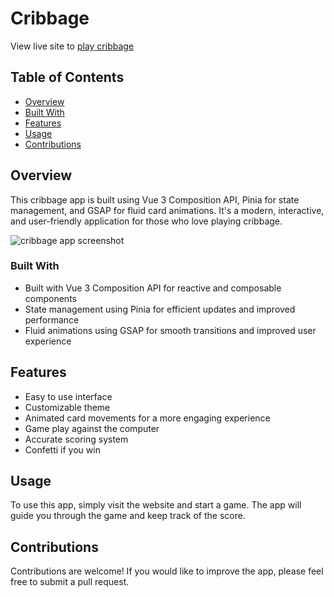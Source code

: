 # Cribbage

View live site to [play cribbage](https://cribbage.vercel.aoo)

## Table of Contents

- [Overview](#overview)
- [Built With](#built-with)
- [Features](#features)
- [Usage](#usage)
- [Contributions](#contributions)

## Overview

This cribbage app is built using Vue 3 Composition API, Pinia for state management, and GSAP for fluid card animations. It's a modern, interactive, and user-friendly application for those who love playing cribbage.

![cribbage app screenshot](https://res.cloudinary.com/dpnkrz8c8/image/upload/v1677697518/cribbage/qcctxmawxjra1rnsna0p.png)

### Built With

- Built with Vue 3 Composition API for reactive and composable components
- State management using Pinia for efficient updates and improved performance
- Fluid animations using GSAP for smooth transitions and improved user experience

## Features

- Easy to use interface
- Customizable theme
- Animated card movements for a more engaging experience
- Game play against the computer
- Accurate scoring system
- Confetti if you win

## Usage

To use this app, simply visit the website and start a game. The app will guide you through the game and keep track of the score.

## Contributions

Contributions are welcome! If you would like to improve the app, please feel free to submit a pull request.
